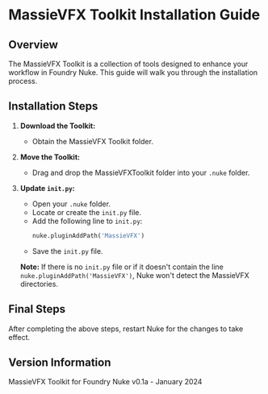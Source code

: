 # MassieVFX Toolkit Installation Guide

## Overview

The MassieVFX Toolkit is a collection of tools designed to enhance your workflow in Foundry Nuke. This guide will walk you through the installation process.

## Installation Steps

1. **Download the Toolkit:** 
   - Obtain the MassieVFX Toolkit folder.

2. **Move the Toolkit:**
   - Drag and drop the MassieVFXToolkit folder into your `.nuke` folder.

3. **Update `init.py`:**
   - Open your `.nuke` folder.
   - Locate or create the `init.py` file.
   - Add the following line to `init.py`:
     ```python
     nuke.pluginAddPath('MassieVFX')
     ```
   - Save the `init.py` file.

   **Note:** If there is no `init.py` file or if it doesn't contain the line `nuke.pluginAddPath('MassieVFX')`, Nuke won't detect the MassieVFX directories.

## Final Steps

After completing the above steps, restart Nuke for the changes to take effect.

## Version Information

MassieVFX Toolkit for Foundry Nuke v0.1a - January 2024
